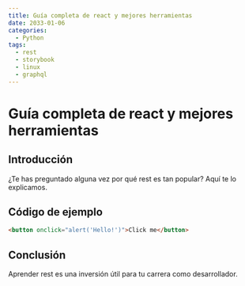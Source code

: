 ```yaml
---
title: Guía completa de react y mejores herramientas
date: 2033-01-06
categories:
  - Python
tags:
  - rest
  - storybook
  - linux
  - graphql
---
```


# Guía completa de react y mejores herramientas

## Introducción

¿Te has preguntado alguna vez por qué rest es tan popular? Aquí te lo explicamos.

## Código de ejemplo

```html
<button onclick="alert('Hello!')">Click me</button>
```

## Conclusión

Aprender rest es una inversión útil para tu carrera como desarrollador.